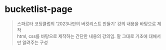 # bucketlist-page

>스파르타 코딩클럽의 '2023나만의 버킷리스트 만들기' 강의 내용을 바탕으로 제작\
>html, css를 바탕으로 제작하는 간단한 내용의 강의임. 말 그대로 기초에 대해서만 알려주는 구성
